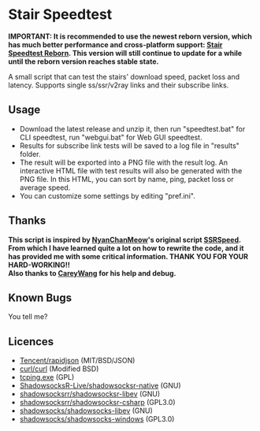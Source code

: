 # Stair Speedtest
**IMPORTANT: It is recommended to use the newest reborn version, which has much better performance and cross-platform support: [Stair Speedtest Reborn](https://github.com/tindy2013/stairspeedtest-reborn). This version will still continue to update for a while until the reborn version reaches stable state.**

A small script that can test the stairs' download speed, packet loss and latency. Supports single ss/ssr/v2ray links and their subscribe links.  
## Usage
* Download the latest release and unzip it, then run "speedtest.bat" for CLI speedtest, run "webgui.bat" for Web GUI speedtest.
* Results for subscribe link tests will be saved to a log file in "results" folder.
* The result will be exported into a PNG file with the result log. An interactive HTML file with test results will also be generated with the PNG file. In this HTML, you can sort by name, ping, packet loss or average speed.
* You can customize some settings by editing "pref.ini".
## Thanks
**This script is inspired by [NyanChanMeow](https://github.com/NyanChanMeow)'s original script [SSRSpeed](https://github.com/NyanChanMeow/SSRSpeed). From which I have learned quite a lot on how to rewrite the code, and it has provided me with some critical information. THANK YOU FOR YOUR HARD-WORKING!!**  
**Also thanks to [CareyWang](https://github.com/CareyWang) for his help and debug.**
## Known Bugs
You tell me?
## Licences
* [Tencent/rapidjson](https://github.com/Tencent/rapidjson) (MIT/BSD/JSON)
* [curl/curl](https://github.com/curl/curl) (Modified BSD)
* [tcping.exe](https://elifulkerson.com/projects/tcping.php) (GPL)
* [ShadowsocksR-Live/shadowsocksr-native](https://github.com/ShadowsocksR-Live/shadowsocksr-native) (GNU)
* [shadowsocksrr/shadowsocksr-libev](https://github.com/shadowsocksrr/shadowsocksr-libev) (GNU)
* [shadowsocksrr/shadowsocksr-csharp](https://github.com/shadowsocksrr/shadowsocksr-csharp) (GPL3.0)
* [shadowsocks/shadowsocks-libev](https://github.com/shadowsocks/shadowsocks-libev) (GNU)
* [shadowsocks/shadowsocks-windows](https://github.com/shadowsocks/shadowsocks-windows) (GPL3.0)

